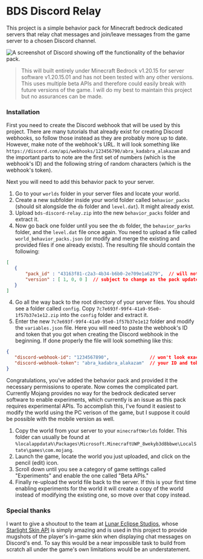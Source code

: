 # BDS Discord Relay

This project is a simple behavior pack for Minecraft bedrock dedicated servers that relay chat messages and join/leave messages from the game server to a chosen Discord channel.

![A screenshot of Discord showing off the functionality of the behavior pack.](https://i.imgur.com/aaCmiFK.png)

> This will built entirely under Minecraft Bedrock v1.20.15 for server software v1.20.15.01 and has not been tested with any other versions. This uses multiple beta APIs and therefore could easily break with future versions of the game. I will do my best to maintain this project but no assurances can be made.

### Installation

First you need to create the Discord webhook that will be used by this project. There are many tutorials that already exist for creating Discord webhooks, so follow those instead as they are probably more up to date. However, make note of the webhook's URL. It will look something like `https://discord.com/api/webhooks/123456790/abra_kadabra_alakazam` and the important parts to note are the first set of numbers (which is the webhook's ID) and the following string of random characters (which is the webhook's token).

Next you will need to add this behavior pack to your server.

 1. Go to your `worlds` folder in your server files and locate your world.
 2. Create a new subfolder inside your world folder called `behavior_packs` (should sit alongside the `db` folder and `level.dat`). It might already exist.
 3. Upload `bds-discord-relay.zip` into the new `behavior_packs` folder and extract it.
 4. Now go back one folder until you see the `db` folder, the `behavior_parks` folder, and the `level.dat` file once again. You need to upload a file called `world_behavior_packs.json` (or modify and merge the existing and provided files if one already exists). The resulting file should contain the following:
 ```JSON
 [
	{
		"pack_id" : "43163f81-c2a3-4b34-b6b0-2e709e1a6279",  // will not change
		"version" : [ 1, 0, 0 ]  // subject to change as the pack updates
	}
]

 ```
 4. Go all the way back to the root directory of your server files. You should see a folder called `config`. Copy `7c7e693f-99f4-41a9-95e0-1f57b37e1e12.zip` into the `config` folder and extract it.
 5. Enter the new `7c7e693f-99f4-41a9-95e0-1f57b37e1e12` folder and modify the `variables.json` file. Here you will need to paste the webhook's ID and token that you got when creating the Discord webhook in the beginning. If done properly the file will look something like this:
 ```JSON
 {
    "discord-webhook-id": "1234567890",               // won't look exactly like this
    "discord-webhook-token": "abra_kadabra_alakazam"  // your ID and token will be different
}
 ```

 Congratulations, you've added the behavior pack and provided it the necessary permissions to operate. Now comes the complicated part. Currently Mojang provides no way for the bedrock dedicated server software to enable experiments, which currently is an issue as this pack requires experimental APIs. To accomplish this, I've found it easiest to modify the world using the PC verison of the game, but I suppose it could be possible with the mobile version as well.

 1. Copy the world from your server to your `minecraftWorlds` folder. This folder can usually be found at `%localappdata%\Packages\Microsoft.MinecraftUWP_8wekyb3d8bbwe\LocalState\games\com.mojang`.
 2. Launch the game, locate the world you just uploaded, and click on the pencil (edit) icon.
 3. Scroll down until you see a category of game settings called "Experiments" and enable the one called "Beta APIs."
 6. Finally re-upload the world file back to the server. If this is your first time enabling experiments for the world it will create a copy of the world instead of modifying the existing one, so move over that copy instead.

### Special thanks

I want to give a shoutout to the team at [Lunar Eclipse Studios](https://lunareclipse.studio/), whose [Starlight Skin API](https://lunareclipse.studio/creations/starlight-skinapi) is simply amazing and is used in this project to provide mugshots of the player's in-game skin when displaying chat messages on Discord's end. To say this would be a near impossible task to build from scratch all under the game's own limitations would be an understatement.